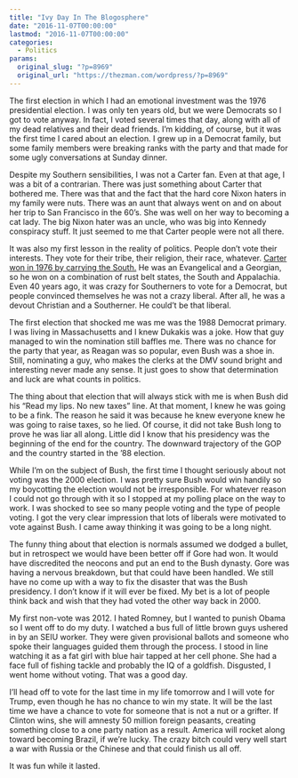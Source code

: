 ```yaml
---
title: "Ivy Day In The Blogosphere"
date: "2016-11-07T00:00:00"
lastmod: "2016-11-07T00:00:00"
categories:
  - Politics
params:
  original_slug: "?p=8969"
  original_url: "https://thezman.com/wordpress/?p=8969"
---
```


The first election in which I had an emotional investment was the 1976
presidential election. I was only ten years old, but we were Democrats
so I got to vote anyway. In fact, I voted several times that day, along
with all of my dead relatives and their dead friends. I’m kidding, of
course, but it was the first time I cared about an election. I grew up
in a Democrat family, but some family members were breaking ranks with
the party and that made for some ugly conversations at Sunday dinner.

Despite my Southern sensibilities, I was not a Carter fan. Even at that
age, I was a bit of a contrarian. There was just something about Carter
that bothered me. There was that and the fact that the hard core Nixon
haters in my family were nuts. There was an aunt that always went on and
on about her trip to San Francisco in the 60’s. She was well on her way
to becoming a cat lady. The big Nixon hater was an uncle, who was big
into Kennedy conspiracy stuff. It just seemed to me that Carter people
were not all there.

It was also my first lesson in the reality of politics. People don’t
vote their interests. They vote for their tribe, their religion, their
race, whatever.
<a href="http://www.270towin.com/1976_Election/interactive_map"
target="_blank">Carter won in 1976 by carrying the South.</a> He was an
Evangelical and a Georgian, so he won on a combination of rust belt
states, the South and Appalachia. Even 40 years ago, it was crazy for
Southerners to vote for a Democrat, but people convinced themselves he
was not a crazy liberal. After all, he was a devout Christian and a
Southerner. He could’t be that liberal.

The first election that shocked me was me was the 1988 Democrat primary.
I was living in Massachusetts and I knew Dukakis was a joke. How that
guy managed to win the nomination still baffles me. There was no chance
for the party that year, as Reagan was so popular, even Bush was a shoe
in. Still, nominating a guy, who makes the clerks at the DMV sound
bright and interesting never made any sense. It just goes to show that
determination and luck are what counts in politics.

The thing about that election that will always stick with me is
when Bush did his “Read my lips. No new taxes” line. At that moment, I
knew he was going to be a fink. The reason he said it was because he
knew everyone knew he was going to raise taxes, so he lied. Of course,
it did not take Bush long to prove he was liar all along. Little did I
know that his presidency was the beginning of the end for the country.
The downward trajectory of the GOP and the country started in the ’88
election.

While I’m on the subject of Bush, the first time I thought seriously
about not voting was the 2000 election. I was pretty sure Bush would win
handily so my boycotting the election would not be irresponsible. For
whatever reason I could not go through with it so I stopped at my
polling place on the way to work. I was shocked to see so many people
voting and the type of people voting. I got the very clear impression
that lots of liberals were motivated to vote against Bush. I came away
thinking it was going to be a long night.

The funny thing about that election is normals assumed we dodged a
bullet, but in retrospect we would have been better off if Gore had won.
It would have discredited the neocons and put an end to the Bush
dynasty. Gore was having a nervous breakdown, but that could have been
handled. We still have no come up with a way to fix the disaster that
was the Bush presidency. I don’t know if it will ever be fixed. My bet
is a lot of people think back and wish that they had voted the other way
back in 2000.

My first non-vote was 2012. I hated Romney, but I wanted to punish Obama
so I went off to do my duty. I watched a bus full of little brown guys
ushered in by an SEIU worker. They were given provisional ballots and
someone who spoke their languages guided them through the process. I
stood in line watching it as a fat girl with blue hair tapped at her
cell phone. She had a face full of fishing tackle and probably the IQ of
a goldfish. Disgusted, I went home without voting. That was a good day.

I’ll head off to vote for the last time in my life tomorrow and I will
vote for Trump, even though he has no chance to win my state. It will be
the last time we have a chance to vote for someone that is not a nut or
a grifter. If Clinton wins, she will amnesty 50 million foreign
peasants, creating something close to a one party nation as a result.
America will rocket along toward becoming Brazil, if we’re lucky. The
crazy bitch could very well start a war with Russia or the Chinese and
that could finish us all off.

It was fun while it lasted.

